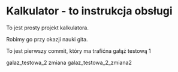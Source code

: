 # Kalkulator - to instrukcja obsługi


To jest prosty projekt kalkulatora.

Robimy go przy okazji nauki gita.

To jest pierwszy commit, który ma trafićna gałąź testową 1

galaz_testowa_2 zmiana
galaz_testowa_2_zmiana2
